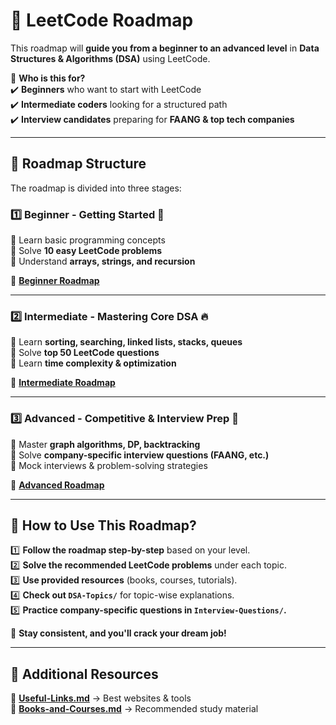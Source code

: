 
# 🚀 LeetCode Roadmap  

This roadmap will **guide you from a beginner to an advanced level** in **Data Structures & Algorithms (DSA)** using LeetCode.  

📌 **Who is this for?**  
✔️ **Beginners** who want to start with LeetCode  
✔️ **Intermediate coders** looking for a structured path  
✔️ **Interview candidates** preparing for **FAANG & top tech companies**  

---

## **📌 Roadmap Structure**  
The roadmap is divided into three stages:  

### **1️⃣ Beginner - Getting Started 🚀**  
🔹 Learn basic programming concepts  
🔹 Solve **10 easy LeetCode problems**  
🔹 Understand **arrays, strings, and recursion**  

🔗 **[Beginner Roadmap](./Beginner.md)**  

---

### **2️⃣ Intermediate - Mastering Core DSA 🔥**  
🔹 Learn **sorting, searching, linked lists, stacks, queues**  
🔹 Solve **top 50 LeetCode questions**  
🔹 Learn **time complexity & optimization**  

🔗 **[Intermediate Roadmap](./Intermediate.md)**  

---

### **3️⃣ Advanced - Competitive & Interview Prep 🎯**  
🔹 Master **graph algorithms, DP, backtracking**  
🔹 Solve **company-specific interview questions (FAANG, etc.)**  
🔹 Mock interviews & problem-solving strategies  

🔗 **[Advanced Roadmap](./Advanced.md)**  

---

## **📌 How to Use This Roadmap?**
1️⃣ **Follow the roadmap step-by-step** based on your level.  
2️⃣ **Solve the recommended LeetCode problems** under each topic.  
3️⃣ **Use provided resources** (books, courses, tutorials).  
4️⃣ **Check out `DSA-Topics/`** for topic-wise explanations.  
5️⃣ **Practice company-specific questions in `Interview-Questions/`.**  

🚀 **Stay consistent, and you'll crack your dream job!**  

---

## **📌 Additional Resources**
📜 **[Useful-Links.md](../Useful-Links.md)** → Best websites & tools  
📜 **[Books-and-Courses.md](../Books-and-Courses.md)** → Recommended study material  
